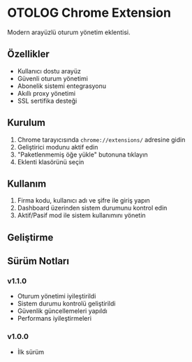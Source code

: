 # OTOLOG Chrome Extension

Modern arayüzlü oturum yönetim eklentisi.

## Özellikler

- Kullanıcı dostu arayüz
- Güvenli oturum yönetimi
- Abonelik sistemi entegrasyonu
- Akıllı proxy yönetimi
- SSL sertifika desteği

## Kurulum

1. Chrome tarayıcısında `chrome://extensions/` adresine gidin
2. Geliştirici modunu aktif edin
3. "Paketlenmemiş öğe yükle" butonuna tıklayın
4. Eklenti klasörünü seçin

## Kullanım

1. Firma kodu, kullanıcı adı ve şifre ile giriş yapın
2. Dashboard üzerinden sistem durumunu kontrol edin
3. Aktif/Pasif mod ile sistem kullanımını yönetin

## Geliştirme

## Sürüm Notları

### v1.1.0
- Oturum yönetimi iyileştirildi
- Sistem durumu kontrolü geliştirildi
- Güvenlik güncellemeleri yapıldı
- Performans iyileştirmeleri

### v1.0.0
- İlk sürüm
